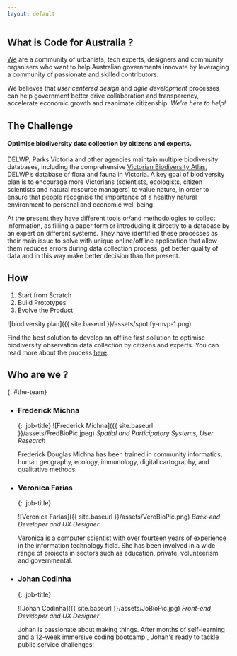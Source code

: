 ```yaml
---
layout: default
---
```

## What is Code for Australia ? 

[We](http://www.codeforaustralia.org/team) are a community of urbanists, tech experts, designers and community organisers who want to help Australian governments innovate by leveraging a community of passionate and skilled contributors.

We believes that *user centered design* and *agile development* processes can help government better drive collaboration and transparency, accelerate economic growth and reanimate citizenship. *We're here to help!*

## The Challenge

#### Optimise biodiversity data collection by citizens and experts.

DELWP, Parks Victoria and other agencies maintain multiple biodiversity databases, including the comprehensive [Victorian Biodiversity Atlas](https://vba.dse.vic.gov.au/vba/#/), DELWP’s database of flora and fauna in Victoria. 
A key goal of biodiversity plan is to encourage more Victorians (scientists, ecologists, citizen scientists and natural resource managers) to value nature, in order to ensure that people recognise the importance of a healthy natural environment to personal and economic well being.

At the present they have different tools or/and methodologies to collect information, as filling a paper form or introducing it directly to a database by an expert on different systems. They have identified these processes as their main issue to solve with unique online/offline application that allow them reduces errors during data collection process, get better quality of data and in this way make better decision than the present.

## How

1. Start from Scratch
2. Build Prototypes
3. Evolve the Product


![biodiversity plan]({{ site.baseurl }}/assets/spotify-mvp-1.png)

Find the best solution to develop an offline first sollution to optimise biodiversity observation data collection by citizens and experts.
You can read more about the process [here](https://codeforaustralia.github.io/biodiversity/2016/08/25/Expectations-and-Innovation.html).




## Who are we ?
{: #the-team}
*   ### Frederick Michna
    {: .job-title}
    ![Frederick Michna]({{ site.baseurl }}/assets/FredBioPic.jpeg)
    *Spatial and Participatory Systems, User Research*

    Frederick Douglas Michna has been trained in community informatics, human geography, ecology, immunology, digital cartography, and qualitative methods.

<!-- Understanding customer requirements
Fostering shared understanding of customer requirements
Matching client expectations and deliverables with to requirements
Keeping team on track -->


*   ### Veronica Farias 
    {: .job-title}

    ![Veronica Farias]({{ site.baseurl }}/assets/VeroBioPic.png)
    *Back-end Developer and UX Designer*

    Veronica is a computer scientist with over fourteen years of experience in the information technology field. She has been involved in a wide range of projects in sectors such as education, private, volunteerism and governmental.

<!-- Architecture and system design
Back-end software development
Understanding customer requirements
Fostering shared understanding of customer requirements
Matching client expectations and deliverables with to requirements
Keeping team on track -->


*   ### Johan Codinha
    {: .job-title}

    ![Johan Codinha]({{ site.baseurl }}/assets/JoBioPic.jpg)
    *Front-end Developer and UX Designer*
    
    Johan is passionate about making things. After months of self-learning and a 12-week immersive coding bootcamp , Johan's ready to tackle public service challenges!

<!-- * Front-end sofware development
* Understanding customer requirements
* Fostering shared understanding of customer requirements
* Matching client expectations and deliverables with to requirements
* Keeping team on track -->
